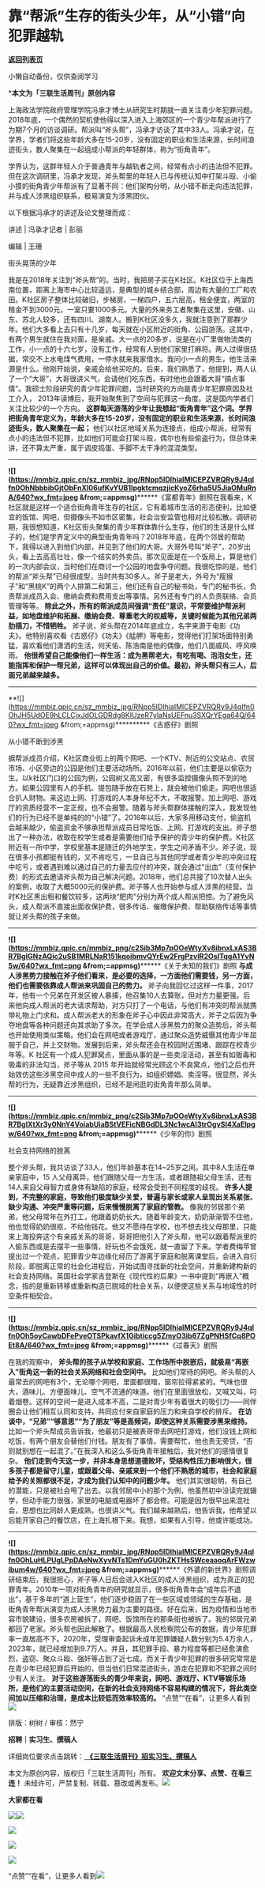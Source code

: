 # 靠“帮派”生存的街头少年，从“小错”向犯罪越轨

[**返回列表页**](/gzh/三联生活周刊)

小懒自动备份，仅供查阅学习

***本文为「三联生活周刊」原创内容**  
  
  

上海政法学院政府管理学院冯承才博士从研究生时期就一直关注青少年犯罪问题。2018年底，一个偶然的契机使他得以深入进入上海郊区的一个青少年帮派进行了为期7个月的访谈调研。帮派叫“斧头帮”，冯承才访谈了其中33人。冯承才说，在学界，学者们将这些年龄大多在15-20岁，没有固定的职业和生活来源，长时间浪迹街头，数人聚集在一起组成小帮派的年轻群体，称为“街角青年”。

学界认为，这群年轻人介于普通青年与越轨者之间，经常有点小的违法但不犯罪。但在这次调研里，冯承才发现，斧头帮里的年轻人已与传统认知中打架斗殴、小偷小摸的街角青少年帮派有了显著不同：他们架构分明，从小错不断走向违法犯罪，并与成人涉黑组织联系，极易演变为涉黑团伙。

以下根据冯承才的讲述及论文整理而成：

  
  
讲述 | 冯承才记者 | 彭丽

编辑 | 王珊

  

  

街头晃荡的少年

我是在2018年关注到“斧头帮”的。当时，我把房子买在K社区。K社区位于上海西南位置，距离上海市中心比较遥远，是典型的城乡结合部，周边有大量的工厂和农田。K社区房子整体比较破旧，步梯房、一梯四户，五六层高，租金便宜，两室的租金不到3000元，一室只要1000多元。大量的外来务工者聚集在这里，安徽、山东、苏北人较多，还有四川、湖南人。搬到K社区没多久，我就注意到了那群少年。他们大多看上去只有十几岁，每天就在小区附近的街角、公园游荡。这其中，有两个男生就住在我对面，是亲戚。大一点的20多岁，说是在小厂里做物流类的工作，小一点的十六七岁，没有工作，经常有人到他们家里打麻将。两人过得很拮据，常交不上水电煤气费用，一停水就来我家借水。我问小一点的男生，他生活来源是什么。他刚开始说，亲戚会给他买吃的。后来，我们熟悉了，他提到，两人认了一个“大哥”，大哥很讲义气，会请他们吃东西，有时他也会跟着大哥“搞点事情”。我硕士阶段研究的青少年犯罪问题，当时研究的方向是青少年犯罪原因及社工介入，
2013年读博后，我开始聚焦到了空间与犯罪这一角度。这是国内学者们关注比较少的一个方向。
**这群每天游荡的少年让我想起“街角青年”这个词。学界把街角青年定义为，年龄大多在15-20岁，没有固定的职业和生活来源，长时间浪迹街头，数人聚集在一起；**
他们以社区地域关系为连接点，组成小帮派，经常有点小的违法但不犯罪，比如他们可能会打架斗殴，偶尔也有些偷盗行为，但总体来讲，还不算太严重，属于调皮捣蛋、手脚不太干净的混混类型。
** ** **
**![](https://mmbiz.qpic.cn/sz_mmbiz_jpg/RNpp5IDIhiaIMlCEPZVRQRy9J4qIfn0OhNbbbibGjtObFnXl06ufKvYUB1lpgktcmqzjicKyoZ6rha5U5JiaOMuRnA/640?wx_fmt=jpeg
&from;=appmsg)********《富都青年》剧照在我看来，K社区就是这样一个适合街角青年生存的社区，它有着城市生活的形态便利，比如便宜的饭馆、网吧，但摄像头不如市区密集，社会治安监管也相对比较松散。调研初期，我很想知道，K社区街头聚集的青少年群体靠什么生存，他们的生活是什么样子的，他们是学界定义中的典型街角青年吗？2018年年底，在两个邻居的帮助下，我得以进入到他们内部，并见到了他们的大哥。大哥外号叫“斧子”，20岁出头，看上去高高壮壮，像一个结实的外卖员。那次见面是在一个饭局上，算是他们的一次内部会议，当时他们在商讨一个公园的地盘争夺问题。我很吃惊的是，他们的帮派“斧头帮”已经很成型，当时共有30多人。斧子是老大，外号为“瘦猴子”和“黑桃K”的两个人排第二和第三，他们还有自己的秘书处，专门的秘书长，负责帮派成员入会、缴纳会费和费用支出等事情。另外还有专门的人负责联络、会员管理等等。
**除此之外，所有的帮派成员间强调“责任”意识，平常要维护帮派利益，如地盘维护和拓展、缴纳会费、尊重老大的权威等，关键时候能为其他兄弟两肋插刀，不惜牺牲。**
斧子说，斧头帮在2014年底成立，名字来源于电影《功夫》。他特别喜欢看《古惑仔》《功夫》《艋舺》等电影，觉得他们打架场面特别勇猛，喜欢看他们潇洒的生活，何天佑、陈浩南是他的偶像，他们八面威风、呼风唤雨。
**他很希望自己能像他们一样生活：成为黑帮老大，有吃有喝、泡泡女生，还能指挥和保护一帮兄弟，这样可以体现出自己的价值。最初，斧头帮只有三人，后面兄弟越来越多。**
** ** ** **
**![](https://mmbiz.qpic.cn/sz_mmbiz_jpg/RNpp5IDIhiaIMlCEPZVRQRy9J4qIfn0OhJH5UdOE9hLCLCjxJdOLGDRdg8KIUzeR7ylaNsUEFnu3SXQrYEga64Q/640?wx_fmt=jpeg
&from;=appmsg)**********《古惑仔》剧照

从小错不断到涉黑

据帮派成员介绍，K社区商业街上的两个网吧、一个KTV、附近的公交站点、农贸市场、小区旁边的公园是他们主要活动场所。2016年以前，他们主要是以偷窃为生。以k社区门口的公园为例，公园树又高又密，有很多监控摄像头照不到的地方。如果公园里有人的手机、提包随手放在石凳上，就会被他们偷走。网吧也很适合扒人财物。来这边上网、打游戏的人本身年纪不大，不敢报警。加上网吧、游戏厅的资质经营不一定正规，也不会报警。随着与斧头帮群体接触的深入，我发现他们的行为已经不是单纯的的“小错”了。2016年以后，大家多用移动支付，偷盗机会越来越少，偷盗资金不够承担帮派成员日常吃饭、上网、打游戏的支出。斧子想出了一种办法，收取在校学生或者是需要他们给予保护的青少年的保护费。K社区附近有一所中学，学校里基本是随迁的外地学生，学生之间矛盾不少。斧子说，现在很多小孩都挺有钱的，又不肯吃亏，一旦自己与其他同学或者青少年的冲突过程中吃亏，或者遇到难以通过自己的力量去应付的冲突，就会通过“出血”（支付保护费）的形式去邀请斧头帮为自己解决问题。2018年，他们总共接了10次替人出头的案例，收取了大概5000元的保护费。斧子等人也开始参与成人涉黑的经营。当时K社区黑出租和餐饮较多，这两块“肥肉”分别为两个成人帮派把控。为了避免风头，成人帮派不直接出面收保护费，很多传话、催缴保护费、帮助联络传话等事情就让斧头帮的孩子来做。
** ** **
**![](https://mmbiz.qpic.cn/mmbiz_png/c2Sib3Mp7pOOeWtyXv8ibnxLxAS3BR7BglGNzAQic2uSB1MRLNaR151kqoibmvQYrEw2FrgPzvIR2OsITqgA1YvN5w/640?wx_fmt=png
&from;=appmsg)********《关于未知的我们》剧照
**与成人涉黑势力接触在斧子他们看来，是必要的选择，一方面他们需要钱，另一方面，他们也需要依靠成人帮派来巩固自己的势力。**
斧子向我回忆过这样一件事，2017年，他有一个兄弟在开发区被人暴揍，他召集10人去算账，但对方力量更强。后来他向成人帮派的老大请求帮助，对方只打了一个电话，与他们有冲突的帮派就携带礼物上门求和。成人帮派老大的形象在斧子心中因此非常高大，斧子之后因为争夺地盘等各种问题还向其求助了多次。在学会成人涉黑势力的聚众造势后，斧头帮也开始使用类似策略。他们会在网吧或者游戏厅，通过聚众造势威慑其他青少年屈服于自己，并上交财物。发展到后来，斧头帮还会在校园附近围堵、跟踪在校青少年等。K
社区有一个成人犯罪窝点，里面从事的是一些卖淫活动，甚至有如贩毒和吸毒的非法勾当，斧子等从 2015
年开始就经常光顾这个不良窝点，他们之后也开始效仿这些涉黑空间中成人的一些不良行为，如组织嫖娼、卖淫等。很显然，斧头帮的行为，无疑靠近涉黑组织，已经不是闲逛的街角青年那么简单。
** ** **
**![](https://mmbiz.qpic.cn/mmbiz_png/c2Sib3Mp7pOOeWtyXv8ibnxLxAS3BR7BglXtXr3y0NnY4VoiabUiaBStVEFicNBGdDL3Nc1wcAI3trOgvSl4XaEIpgw/640?wx_fmt=png
&from;=appmsg)********《少年的你》剧照

社会支持网络的脱离

整个斧头帮，我共访谈了33人，他们年龄基本在14~25岁之间。其中8人生活在单亲家庭中，15
人父母离异，他们跟随父母一方生活，或者跟随祖父母生活，还有14人来自父母智力或身体有缺陷的家庭，经常会受到不同程度的歧视。
**许多人提到，不完整的家庭，导致他们极度缺少关爱，普遍与家长或家人呈现出关系紧张、缺少沟通、冲突严重等问题，后来慢慢脱离了家庭的管教。**
像我的邻居那个弟弟，他父母常年在外打工，他跟着奶奶长大。随着年龄变大，奶奶渐渐管不住他，他也觉得奶奶很抠，不给他钱花。他又不愿待在学校，也不想去找父母那里，只能来上海投奔这个有亲戚关系的哥哥，哥哥把他引入了斧头帮，他可以跟着帮派里的人偷东西或是去摆平一些事情，好玩也不会饿死，就一直留了下来。学者费梅苹曾提出过一个观点，犯罪青少年边缘化经历了游离于家庭和脱离课堂后，会进入自衍阶段，即脱离正常的社会化进程后，开始试图寻找新的社会空间，并重新建构新的社会支持网络。英国社会学家吉登斯在《现代性的后果》一书中提到“再嵌入”概念，指的是重新转移或重新构造已脱域的社会关系，以便使这些关系与地域性的时空条件相契合。

 ** ** **
**![](https://mmbiz.qpic.cn/sz_mmbiz_jpg/RNpp5IDIhiaIMlCEPZVRQRy9J4qIfn0Oh5oyCawbDFePveOTSPkavfX1Gibticcg5ZmyO3ib67ZgPNHSfCq8POEt8A/640?wx_fmt=jpeg
&from;=appmsg)********《过春天》剧照

在我的观察中， **斧头帮的孩子从学校和家庭、工作场所中脱嵌后，就极易“再嵌入”街角这一新的社会关系网络和社会空间中。**
比如他们常待的网吧。斧头帮的人最常去的网吧有3个，无论哪个网吧，里面都很暗，窗帘拉得紧紧的。气味也很大，酒味儿、方便面味儿、空气不流通的味道。他们在里面很放松，又喊又叫，叼着烟卷。这样的空间一是进入成本不高，二是对青少年有着很大的吸引力——同伴圈会让他们相互认同和支持，共同应付来自家庭的压力和来自学校的排斥。
**在访谈中，“兄弟”“够意思”“为了朋友”等是高频词，即使这种关系需要涉黑来维持。**
比如一个斧头帮成员告诉我，他最初只是被表哥带去网吧打游戏，他们没钱上网和吃饭，有两个朋友会替他们付钱。朋友有了事情，需要帮忙，他也责无旁贷，“否则就别想在一起混了。”在我深入和这么多街角青年接触后，我对他们的感情很复杂。
**他们走到今天这一步，并非本身思想道德败坏，受结构性压力影响很大，很多孩子都是留守儿童，或跟着父母、亲戚来到一个他们不熟悉的城市，社会和家庭给予的关照都很不足，才成为我们认知中的问题少年。**
他们其实很聪明，有自己的潜能，只是被社会甩了出去。以我邻居中小的那个为例，他虽然初中没读完就辍学，但动手能力很强，家里的电脑或电器坏了都会修。可能是因为很早出来混社会，思想也比同龄人更成熟，也很讲义气。我们越来越熟后，他告诉我，他希望以后能开家自己的餐饮店，在上海扎根下来。我想，如果有人引导，他或许能成功。
** ** **
**![](https://mmbiz.qpic.cn/sz_mmbiz_jpg/RNpp5IDIhiaIMlCEPZVRQRy9J4qIfn0OhLuHLPUgLPpDAeNwXyvNTs1DmYuGU0hZKTHsSWceaaoqArFWzwibum4w/640?wx_fmt=jpeg
&from;=appmsg)********《外婆的新世界》剧照调研结束后，我很担心，斧子等人日后会进入K社区的成人涉黑组织，成为真正的犯罪青年。2010年一项对街角青年的研究就显示，很多街角青年会“成年后不退出”，基于多年的“道上营生”，他们逐步稳固了在一些区域或领域的生存基础，是街角青年帮派演变为成人涉黑势力最为主要的路径。好在后来，因为疫情和当地市容市貌建设，很多农房被拆了，网吧、饭馆所在的那条街也被拆了。我的邻居兄弟都回了老家。斧头帮也因此解散了。根据最高人民检察院公布的数据，青少年犯罪率一直居高不下。2020年，受理审查起诉未成年犯罪嫌疑人数分别为5.4万余人，2023年，就已经增加到9.7万人。并且，其犯罪手段、暴力程度等都已经愈演愈烈，盗窃、聚众斗殴、强奸等占到了近七成。而关于青少年犯罪的很多研究常常是在青少年已经犯罪后开始的，但当他们日常混迹街头，游走在犯罪和不犯罪之间时少有人关注。
**对于这些游荡街头的青少年来说，网吧、游戏厅、KTV等娱乐场所，是他们的主要活动空间，在新的社会支持网络不容易构建的情况下，将此类空间加以压缩和治理，是成本比较低而效率较高的。**
“点赞”“在看”，让更多人看到![](https://mmbiz.qpic.cn/mmbiz_gif/c2Sib3Mp7pON9hkSZwdTibRHNZSMPyiapUCHJwlyoZVBC3SfmPmF0VKjkm3NiaToQloHFJ6icyicqZnqgXp6pSQJt5gg/640?wx_fmt=gif&from;=appmsg&wxfrom;=5&wx;_lazy=1&tp;=wxpic)  
  
  
  
  
  

排版：树树 / 审核：然宁

  
 **招聘｜实习生、撰稿人**  

详细岗位要求点击跳转：[
**《三联生活周刊》招实习生、撰稿人**](http://mp.weixin.qq.com/s?__biz=MTc5MTU3NTYyMQ==&mid=2651136871&idx=3&sn=f1c0777fe9d31881e5dfca68ebc2937f&chksm=5907324d6e70bb5b3546dfe1c7b31b5fe05664bebbf36356ba9a1a352e0678444cad62875ad4&scene=21#wechat_redirect)

本文为原创内容，版权归「三联生活周刊」所有。 **欢迎文末分享、点赞、在看三连！**
未经许可，严禁复制、转载、篡改或再发布。![](https://mmbiz.qpic.cn/sz_mmbiz_png/Gg7Qtoh7Aic9ZTmAdCc80b4nD7xicgPt863QWU7oNswDx19XrjfTtSl8QwatY2EEZGuNd1WRRiapDZjcDhTnNYmBg/640?wx_fmt=other&wxfrom;=5&wx;_lazy=1&wx;_co=1&retryload;=1&tp;=webp)

 **大家都在看**

  
[![](https://mmbiz.qpic.cn/mmbiz_png/c2Sib3Mp7pONnibhaTcRJgEQY1KQRywphCh6xeT9ZY3RtLRjibgpfhta1sAianyib58icWvpSM7wZia9ovU2QQJXTEccA/640?wx_fmt=png&from;=appmsg&wxfrom;=5&wx;_lazy=1&wx;_co=1&tp;=wxpic)](http://mp.weixin.qq.com/s?__biz=MTc5MTU3NTYyMQ==&mid=2651375316&idx=1&sn=ac363e5bd04cf5261e2a43458982e689&chksm=590ad7fe6e7d5ee81ae2d2a186677ebddf692018d8c3cf6a0652bb21d180d6efa6c016ee1144&scene=21#wechat_redirect)[![](https://mmbiz.qpic.cn/mmbiz_png/c2Sib3Mp7pOO6TVspE6KhRJjib4x7GgicpGibiax1PfyYN8kj9FK0Fib6LtrRIB4tDuDtfRJ7ciczaVEOSMicAqWkxqOKg/640?wx_fmt=other&from;=appmsg&tp;=webp&wxfrom;=5&wx;_lazy=1&wx;_co=1)](http://mp.weixin.qq.com/s?__biz=MTc5MTU3NTYyMQ==&mid=2651377011&idx=1&sn=0d2f20a5ca58f062e7c5b50606499541&chksm=590adc596e7d554ff079454baae3bbf115ea7d8c8f65d81250354c0a228c344cfd9aaa7665b5&scene=21#wechat_redirect)

[![](https://mmbiz.qpic.cn/mmbiz_png/c2Sib3Mp7pON6obVKI3kWrGR8R3JndYf5ZcTYibqI9mciao0OH1ibibAibEjjTBaoLPHQlSRHS2AAL0MplwGa9TfyaMA/640?wx_fmt=png&from;=appmsg&wxfrom;=5&wx;_lazy=1&wx;_co=1&tp;=wxpic)](http://mp.weixin.qq.com/s?__biz=MTc5MTU3NTYyMQ==&mid=2651376001&idx=2&sn=4f6bf7dc8a943d8661d57634d5b10c04&chksm=590ad8ab6e7d51bd13fcf0903b3c8973660e417431f4da329a49cebc038ad42f24003e74c0bf&scene=21#wechat_redirect)

  
![](https://mmbiz.qpic.cn/sz_mmbiz_png/Gg7Qtoh7Aic9ZTmAdCc80b4nD7xicgPt86k1kgpU51hWCHjV92ryhVW35PLCvLhxLw9XDhXjgeDyZhHSx5EbRcfg/640?wx_fmt=other&wxfrom;=5&wx;_lazy=1&wx;_co=1&retryload;=1&tp;=webp)  

[![](https://mmbiz.qpic.cn/mmbiz_jpg/VkpaUkchBmVJF0zl8mdMPGbZd37HFybAw0ndn2ibbyfXfytyveultlQ4SQWh1qh58lCibcayzYyNQMiblfQ3efwtQ/640?wx_fmt=jpeg&from;=appmsg&tp;=wxpic&wxfrom;=5&wx;_lazy=1&wx;_co=1)]()

  
  
“点赞”“在看”，让更多人看到![](https://mmbiz.qpic.cn/mmbiz_gif/c2Sib3Mp7pON9hkSZwdTibRHNZSMPyiapUCHJwlyoZVBC3SfmPmF0VKjkm3NiaToQloHFJ6icyicqZnqgXp6pSQJt5gg/640?wx_fmt=gif&from;=appmsg&wxfrom;=5&wx;_lazy=1&tp;=wxpic)

